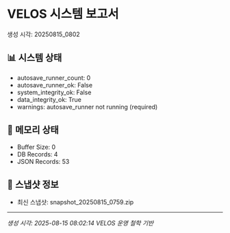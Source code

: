 # VELOS 시스템 보고서
생성 시각: 20250815_0802

## 📊 시스템 상태
- autosave_runner_count: 0
- autosave_runner_ok: False
- system_integrity_ok: False
- data_integrity_ok: True
- warnings: autosave_runner not running (required)

## 💾 메모리 상태
- Buffer Size: 0
- DB Records: 4
- JSON Records: 53

## 📁 스냅샷 정보
- 최신 스냅샷: snapshot_20250815_0759.zip

---
*생성 시각: 2025-08-15 08:02:14*
*VELOS 운영 철학 기반*
